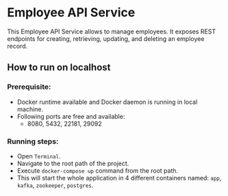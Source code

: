 # Employee API Service

This Employee API Service allows to manage employees. It exposes REST endpoints for creating, retrieving, updating, and deleting an employee record.

## How to run on localhost
### Prerequisite:
- Docker runtime available and Docker daemon is running in local machine.
- Following ports are free and available:
    - 8080, 5432, 22181, 29092

### Running steps:
- Open `Terminal`.
- Navigate to the root path of the project.
- Execute `docker-compose up` command from the root path.
- This will start the whole application in 4 different containers named: `app`, `kafka`, `zookeeper`, `postgres`.

